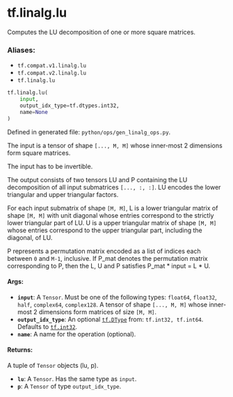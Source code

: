 <div itemscope itemtype="http://developers.google.com/ReferenceObject">
<meta itemprop="name" content="tf.linalg.lu" />
<meta itemprop="path" content="Stable" />
</div>

# tf.linalg.lu

Computes the LU decomposition of one or more square matrices.

### Aliases:

* `tf.compat.v1.linalg.lu`
* `tf.compat.v2.linalg.lu`
* `tf.linalg.lu`

``` python
tf.linalg.lu(
    input,
    output_idx_type=tf.dtypes.int32,
    name=None
)
```



Defined in generated file: `python/ops/gen_linalg_ops.py`.

<!-- Placeholder for "Used in" -->

The input is a tensor of shape `[..., M, M]` whose inner-most 2 dimensions
form square matrices.

The input has to be invertible.

The output consists of two tensors LU and P containing the LU decomposition
of all input submatrices `[..., :, :]`. LU encodes the lower triangular and
upper triangular factors.

For each input submatrix of shape `[M, M]`, L is a lower triangular matrix of
shape `[M, M]` with unit diagonal whose entries correspond to the strictly lower
triangular part of LU. U is a upper triangular matrix of shape `[M, M]` whose
entries correspond to the upper triangular part, including the diagonal, of LU.

P represents a permutation matrix encoded as a list of indices each between `0`
and `M-1`, inclusive. If P_mat denotes the permutation matrix corresponding to
P, then the L, U and P satisfies P_mat * input = L * U.

#### Args:


* <b>`input`</b>: A `Tensor`. Must be one of the following types: `float64`, `float32`, `half`, `complex64`, `complex128`.
  A tensor of shape `[..., M, M]` whose inner-most 2 dimensions form matrices of
  size `[M, M]`.
* <b>`output_idx_type`</b>: An optional <a href="../../tf/dtypes/DType.md"><code>tf.DType</code></a> from: `tf.int32, tf.int64`. Defaults to <a href="../../tf.md#int32"><code>tf.int32</code></a>.
* <b>`name`</b>: A name for the operation (optional).


#### Returns:

A tuple of `Tensor` objects (lu, p).


* <b>`lu`</b>: A `Tensor`. Has the same type as `input`.
* <b>`p`</b>: A `Tensor` of type `output_idx_type`.